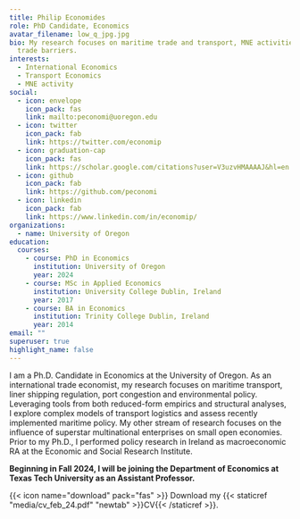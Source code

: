 ```yaml
---
title: Philip Economides
role: PhD Candidate, Economics
avatar_filename: low_q_jpg.jpg
bio: My research focuses on maritime trade and transport, MNE activities and
  trade barriers.
interests:
  - International Economics
  - Transport Economics
  - MNE activity
social:
  - icon: envelope
    icon_pack: fas
    link: mailto:peconomi@uoregon.edu
  - icon: twitter
    icon_pack: fab
    link: https://twitter.com/economip
  - icon: graduation-cap
    icon_pack: fas
    link: https://scholar.google.com/citations?user=V3uzvHMAAAAJ&hl=en
  - icon: github
    icon_pack: fab
    link: https://github.com/peconomi
  - icon: linkedin
    icon_pack: fab
    link: https://www.linkedin.com/in/economip/
organizations:
  - name: University of Oregon
education:
  courses:
    - course: PhD in Economics
      institution: University of Oregon
      year: 2024
    - course: MSc in Applied Economics
      institution: University College Dublin, Ireland
      year: 2017
    - course: BA in Economics
      institution: Trinity College Dublin, Ireland
      year: 2014
email: ""
superuser: true
highlight_name: false
---
```


I am a Ph.D. Candidate in Economics at the University of Oregon. 
As an international trade economist, my research focuses on maritime transport, liner shipping regulation, port congestion and environmental policy. 
Leveraging tools from both reduced-form empirics and structural analyses, I explore complex models of transport logistics and assess recently implemented maritime policy. 
My other stream of research focuses on the influence of superstar multinational enterprises on small open economies.
Prior to my Ph.D., I performed policy research in Ireland as macroeconomic RA at the Economic and Social Research Institute.

**Beginning in Fall 2024, I will be joining the Department of Economics at Texas Tech University as an Assistant Professor.**


{{< icon name="download" pack="fas" >}} Download my {{< staticref "media/cv_feb_24.pdf" "newtab" >}}CV{{< /staticref >}}.
